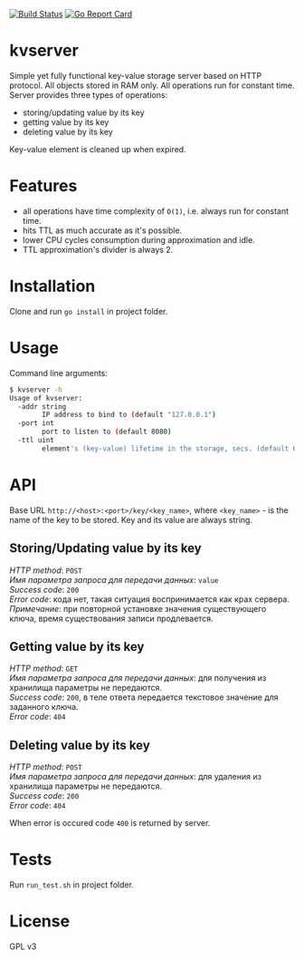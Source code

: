 [![Build Status](https://travis-ci.org/proway2/kvserver.svg?branch=master)](https://travis-ci.org/proway2/kvserver)
[![Go Report Card](https://goreportcard.com/badge/github.com/proway2/kvserver)](https://goreportcard.com/report/github.com/proway2/kvserver)

# kvserver
Simple yet fully functional key-value storage server based on HTTP protocol. All objects stored in RAM only. All operations run for constant time.    
Server provides three types of operations:

- storing/updating value by its key
- getting value by its key
- deleting value by its key

Key-value element is cleaned up when expired.

# Features

- all operations have time complexity of ```O(1)```, i.e. always run for constant time.    
- hits TTL as much accurate as it's possible.    
- lower CPU cycles consumption during approximation and idle.    
- TTL approximation's divider is always 2.

# Installation
Clone and run ```go install``` in project folder.

# Usage
Command line arguments:
```bash
$ kvserver -h
Usage of kvserver:
  -addr string
    	IP address to bind to (default "127.0.0.1")
  -port int
    	port to listen to (default 8080)
  -ttl uint
    	element's (key-value) lifetime in the storage, secs. (default 60)
```
# API
Base URL ```http://<host>:<port>/key/<key_name>```, where ```<key_name>``` - is the name of the key to be stored. Key and its value are always string.
## Storing/Updating value by its key
_HTTP method_: ```POST```    
_Имя параметра запроса для передачи данных_: ```value```    
_Success code_: ```200```    
_Error code_: кода нет, такая ситуация воспринимается как крах сервера.    
_Примечание_: при повторной установке значения существующего ключа, время существования записи продлевается.

## Getting value by its key
_HTTP method_: ```GET```    
_Имя параметра запроса для передачи данных_: для получения из хранилища параметры не передаются.    
_Success code_: ```200```, в теле ответа передается текстовое значение для заданного ключа.    
_Error code_: ```404```

## Deleting value by its key
_HTTP method_: ```POST```    
_Имя параметра запроса для передачи данных_: для удаления из хранилища параметры не передаются.    
_Success code_: ```200```    
_Error code_: ```404```

When error is occured code ```400``` is returned by server.

# Tests
Run ```run_test.sh``` in project folder.

# License
GPL v3
